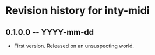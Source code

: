 # Revision history for inty-midi

## 0.1.0.0  -- YYYY-mm-dd

* First version. Released on an unsuspecting world.
